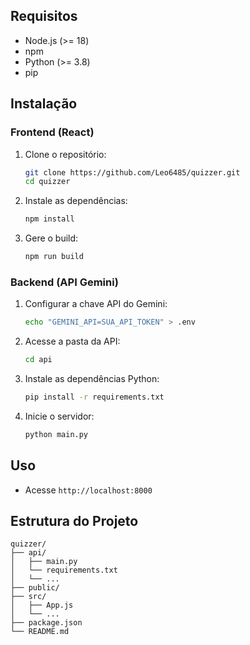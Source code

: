 ## Requisitos

- Node.js (>= 18)
- npm
- Python (>= 3.8)
- pip

## Instalação

### Frontend (React)

1. Clone o repositório:
    ```sh
    git clone https://github.com/Leo6485/quizzer.git
    cd quizzer
    ```

2. Instale as dependências:
    ```sh
    npm install
    ```

3. Gere o build:
    ```sh
    npm run build
    ```

### Backend (API Gemini)


1. Configurar a chave API do Gemini:
    ```sh
    echo "GEMINI_API=SUA_API_TOKEN" > .env
    ```

2. Acesse a pasta da API:
    ```sh
    cd api
    ```

3. Instale as dependências Python:
    ```sh
    pip install -r requirements.txt
    ```

4. Inicie o servidor:
    ```sh
    python main.py
    ```

## Uso

- Acesse `http://localhost:8000`

## Estrutura do Projeto

```
quizzer/
├── api/
│   ├── main.py
│   └── requirements.txt
│   └── ...
├── public/
├── src/
│   ├── App.js
│   └── ...
├── package.json
└── README.md
```
